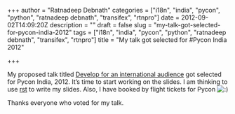 +++
author = "Ratnadeep Debnath"
categories = ["i18n", "india", "pycon", "python", "ratnadeep debnath", "transifex", "rtnpro"]
date = 2012-09-02T14:09:20Z
description = ""
draft = false
slug = "my-talk-got-selected-for-pycon-india-2012"
tags = ["i18n", "india", "pycon", "python", "ratnadeep debnath", "transifex", "rtnpro"]
title = "My talk got selected for #Pycon India 2012"

+++


My proposed talk titled [Develop for an international audience](http://in.pycon.org/2012/funnel/pyconindia2012/22-develop-for-an-international-audience) got selected for Pycon India, 2012. It’s time to start working on the slides. I am thinking to use [rst](http://en.wikipedia.org/wiki/ReStructuredText) to write my slides. Also, I have booked by flight tickets for Pycon ![:)](http://127.0.0.1:8080/wordpress/wp-includes/images/smilies/icon_smile.gif)

Thanks everyone who voted for my talk.

